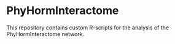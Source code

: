 # PhyHormInteractome

This repository contains custom R-scripts for the analysis of the PhyHormInteractome network. 
